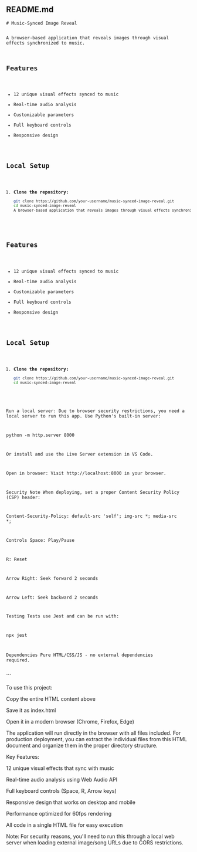  <div class="file">
        <h2>README.md</h2>
        <pre><code># Music-Synced Image Reveal

A browser-based application that reveals images through visual effects synchronized to music.

## Features
- 12 unique visual effects synced to music
- Real-time audio analysis
- Customizable parameters
- Full keyboard controls
- Responsive design

## Local Setup

1. **Clone the repository:**
   ```bash
   git clone https://github.com/your-username/music-synced-image-reveal.git
   cd music-synced-image-reveal
   A browser-based application that reveals images through visual effects synchronized to music.

## Features
- 12 unique visual effects synced to music
- Real-time audio analysis
- Customizable parameters
- Full keyboard controls
- Responsive design

## Local Setup

1. **Clone the repository:**
   ```bash
   git clone https://github.com/your-username/music-synced-image-reveal.git
   cd music-synced-image-reveal
Run a local server:
Due to browser security restrictions, you need a local server to run this app.
Use Python's built-in server:

python -m http.server 8000


Or install and use the Live Server extension in VS Code.

Open in browser:
Visit http://localhost:8000 in your browser.

Security Note
When deploying, set a proper Content Security Policy (CSP) header:

Content-Security-Policy: default-src 'self'; img-src *; media-src *;


Controls
Space: Play/Pause

R: Reset

Arrow Right: Seek forward 2 seconds

Arrow Left: Seek backward 2 seconds

Testing
Tests use Jest and can be run with:

npx jest

Dependencies
Pure HTML/CSS/JS - no external dependencies required.</code></pre>
</div>
<script>
    // Download functionality
    document.addEventListener('DOMContentLoaded', () => {
        const button = document.createElement('button');
        button.textContent = 'Download All Files as ZIP';
        button.style.cssText = `
            padding: 15px 25px;
            background: #4a6fa5;
            color: white;
            border: none;
            border-radius: 8px;
            font-size: 18px;
            cursor: pointer;
            display: block;
            margin: 30px auto;
        `;
        document.body.appendChild(button);
        
        button.addEventListener('click', () => {
            alert('To save the project: Right-click → Save Page As → Webpage, Complete');
        });
    });
</script>

</body> </html> ```


To use this project:

Copy the entire HTML content above

Save it as index.html

Open it in a modern browser (Chrome, Firefox, Edge)

The application will run directly in the browser with all files included. For production deployment, you can extract the individual files from this HTML document and organize them in the proper directory structure.

Key Features:

12 unique visual effects that sync with music

Real-time audio analysis using Web Audio API

Full keyboard controls (Space, R, Arrow keys)

Responsive design that works on desktop and mobile

Performance optimized for 60fps rendering

All code in a single HTML file for easy execution

Note: For security reasons, you'll need to run this through a local web server when loading external image/song URLs due to CORS restrictions. 
